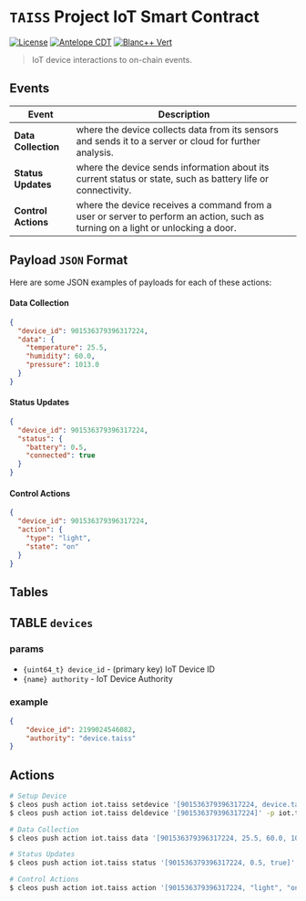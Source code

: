 # `TAISS` Project **IoT** Smart Contract
[![License](https://img.shields.io/badge/license-MIT-blue.svg)](https://github.com/pinax-network/iot.taiss-contract/blob/main/LICENSE-MIT)
[![Antelope CDT](https://github.com/pinax-network/iot.taiss-contract/actions/workflows/release.yml/badge.svg)](https://github.com/pinax-network/iot.taiss-contract/actions/workflows/release.yml)
[![Blanc++ Vert](https://github.com/pinax-network/iot.taiss-contract/actions/workflows/ci.yml/badge.svg)](https://github.com/pinax-network/iot.taiss-contract/actions/workflows/ci.yml)

> IoT device interactions to on-chain events.

## Events

| Event | Description |
| --- | --- |
| **Data Collection** | where the device collects data from its sensors and sends it to a server or cloud for further analysis.
| **Status Updates** | where the device sends information about its current status or state, such as battery life or connectivity.
| **Control Actions** | where the device receives a command from a user or server to perform an action, such as turning on a light or unlocking a door.

## Payload `JSON` Format

Here are some JSON examples of payloads for each of these actions:

#### Data Collection

```json
{
  "device_id": 901536379396317224,
  "data": {
    "temperature": 25.5,
    "humidity": 60.0,
    "pressure": 1013.0
  }
}
```

#### Status Updates

```json
{
  "device_id": 901536379396317224,
  "status": {
    "battery": 0.5,
    "connected": true
  }
}
```

#### Control Actions

```json
{
  "device_id": 901536379396317224,
  "action": {
    "type": "light",
    "state": "on"
  }
}
```

## Tables

## TABLE `devices`

### params

- `{uint64_t} device_id` - (primary key) IoT Device ID
- `{name} authority` - IoT Device Authority

### example

```json
{
    "device_id": 2199024546082,
    "authority": "device.taiss"
}
```


## Actions

```bash
# Setup Device
$ cleos push action iot.taiss setdevice '[901536379396317224, device.taiss]' -p iot.taiss
$ cleos push action iot.taiss deldevice '[901536379396317224]' -p iot.taiss

# Data Collection
$ cleos push action iot.taiss data '[901536379396317224, 25.5, 60.0, 1013.0]' -p device.taiss

# Status Updates
$ cleos push action iot.taiss status '[901536379396317224, 0.5, true]' -p device.taiss

# Control Actions
$ cleos push action iot.taiss action '[901536379396317224, "light", "on"]' -p device.taiss
```
